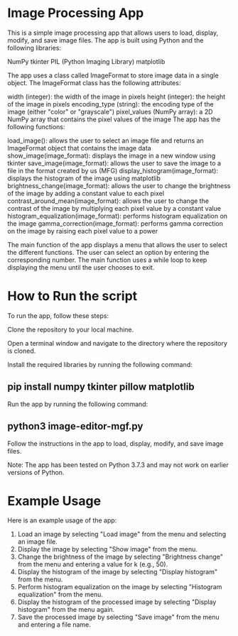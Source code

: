 # Image Processing App

This is a simple image processing app that allows users to load, display, modify, and save image files. The app is built using Python and the following libraries:

NumPy
tkinter
PIL (Python Imaging Library)
matplotlib

The app uses a class called ImageFormat to store image data in a single object. The ImageFormat class has the following attributes:

width (integer): the width of the image in pixels
height (integer): the height of the image in pixels
encoding_type (string): the encoding type of the image (either "color" or "grayscale")
pixel_values (NumPy array): a 2D NumPy array that contains the pixel values of the image
The app has the following functions:

load_image(): allows the user to select an image file and returns an ImageFormat object that contains the image data
show_image(image_format): displays the image in a new window using tkinter
save_image(image_format): allows the user to save the image to a file in the format created by us (MFG)
display_histogram(image_format): displays the histogram of the image using matplotlib
brightness_change(image_format): allows the user to change the brightness of the image by adding a constant value to each pixel
contrast_around_mean(image_format): allows the user to change the contrast of the image by multiplying each pixel value by a constant value
histogram_equalization(image_format): performs histogram equalization on the image
gamma_correction(image_format): performs gamma correction on the image by raising each pixel value to a power

The main function of the app displays a menu that allows the user to select the different functions. The user can select an option by entering the corresponding number. The main function uses a while loop to keep displaying the menu until the user chooses to exit.

# How to Run the script

To run the app, follow these steps:

Clone the repository to your local machine.

Open a terminal window and navigate to the directory where the repository is cloned.

Install the required libraries by running the following command:

## pip install numpy tkinter pillow matplotlib

Run the app by running the following command:

## python3 image-editor-mgf.py

Follow the instructions in the app to load, display, modify, and save image files.

Note: The app has been tested on Python 3.7.3 and may not work on earlier versions of Python.

# Example Usage

Here is an example usage of the app:

1. Load an image by selecting "Load image" from the menu and selecting an image file.
2. Display the image by selecting "Show image" from the menu.
3. Change the brightness of the image by selecting "Brightness change" from the menu and entering a value for k (e.g., 50).
4. Display the histogram of the image by selecting "Display histogram" from the menu.
5. Perform histogram equalization on the image by selecting "Histogram equalization" from the menu.
6. Display the histogram of the processed image by selecting "Display histogram" from the menu again.
7. Save the processed image by selecting "Save image" from the menu and entering a file name.
